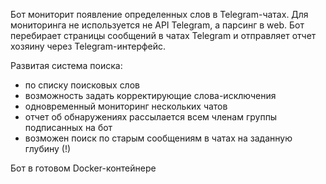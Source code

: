 Бот мониторит появление определенных слов в Telegram-чатах.
Для мониторинга не используется не API Telegram, а парсинг в web. 
Бот перебирает страницы сообщений в чатах Telegram и отправляет отчет хозяину через Telegram-интерфейс. 

Развитая система поиска:
- по списку поисковых слов
- возможность задать корректирующие слова-исключения
- одновременный мониторинг нескольких чатов
- отчет об обнаружениях рассылается всем членам группы подписанных на бот
- возможен поиск по старым сообщениям в чатах на заданную глубину (!)

Бот в готовом Docker-контейнере 
